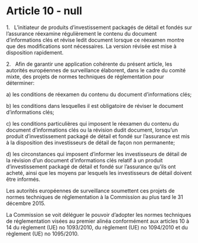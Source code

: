 # Article 10 - null


1.   L’initiateur de produits d’investissement packagés de détail et fondés sur l’assurance réexamine régulièrement le contenu du document d’informations clés et révise ledit document lorsque ce réexamen montre que des modifications sont nécessaires. La version révisée est mise à disposition rapidement.

2.   Afin de garantir une application cohérente du présent article, les autorités européennes de surveillance élaborent, dans le cadre du comité mixte, des projets de normes techniques de réglementation pour déterminer:

a) les conditions de réexamen du contenu du document d’informations clés;

b) les conditions dans lesquelles il est obligatoire de réviser le document d’informations clés;

c) les conditions particulières qui imposent le réexamen du contenu du document d’informations clés ou la révision dudit document, lorsqu’un produit d’investissement packagé de détail et fondé sur l’assurance est mis à la disposition des investisseurs de détail de façon non permanente;

d) les circonstances qui imposent d’informer les investisseurs de détail de la révision d’un document d’informations clés relatif à un produit d’investissement packagé de détail et fondé sur l’assurance qu’ils ont acheté, ainsi que les moyens par lesquels les investisseurs de détail doivent être informés.

Les autorités européennes de surveillance soumettent ces projets de normes techniques de réglementation à la Commission au plus tard le 31 décembre 2015.

La Commission se voit déléguer le pouvoir d’adopter les normes techniques de réglementation visées au premier alinéa conformément aux articles 10 à 14 du règlement (UE) no 1093/2010, du règlement (UE) no 1094/2010 et du règlement (UE) no 1095/2010.
